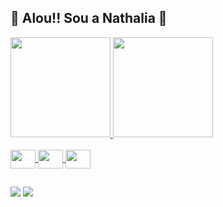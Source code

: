 ## 🔸 Alou!! Sou a Nathalia 🔸

<div class="st">
  <a href="https://github.com/nathi-gs">
  <img widht="42%" height="160px" src="https://github-readme-stats.vercel.app/api?username=nathi-gs&show_icons=true&theme=radical&include_all_commits=true&count_private=true"/>
  <img widht="50%" height="160px" src="https://github-readme-stats.vercel.app/api/top-langs/?username=nathi-gs&layout=compact&theme=radical"/>
</div>
  
<div style="display: inline_block"><br>
  <img align="center" height="30" width="40" src="https://cdn.jsdelivr.net/gh/devicons/devicon/icons/c/c-original.svg" />
  <img align="center" height="30" width="40" src="https://cdn.jsdelivr.net/gh/devicons/devicon/icons/html5/html5-original.svg" />
  <img align="center" height="30" width="40" src="https://cdn.jsdelivr.net/gh/devicons/devicon/icons/css3/css3-original.svg" />
</div>

  ##
  
<div>
  <a href="https://instagram.com/nathii.g_?igshid=NGExMmI2YTkyZg=="><img src="https://img.shields.io/badge/Instagram-E4405F?style=for-the-badge&logo=instagram&logoColor=white"></a>
  <a href="https://www.linkedin.com/in/nathalia-gon%C3%A7alves-6b8922241"><img src="https://img.shields.io/badge/LinkedIn-0077B5?style=for-the-badge&logo=linkedin&logoColor=white"></a>
</div>
